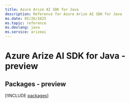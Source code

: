 ```yaml
---
title: Azure Arize AI SDK for Java
description: Reference for Azure Arize AI SDK for Java
ms.date: 05/26/2025
ms.topic: reference
ms.devlang: java
ms.service: arizeai
---
```

# Azure Arize AI SDK for Java - preview
## Packages - preview
[!INCLUDE [packages](arize-ai-index.md)]